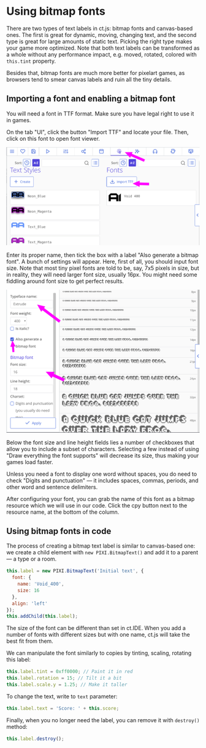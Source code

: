 # Using bitmap fonts

There are two types of text labels in ct.js: bitmap fonts and canvas-based ones. The first is great for dynamic, moving, changing text, and the second type is great for large amounts of static text. Picking the right type makes your game more optimized. Note that both text labels can be transformed as a whole without any performance impact, e.g. moved, rotated, colored with `this.tint` property.

Besides that, bitmap fonts are much more better for pixelart games, as browsers tend to smear canvas labels and ruin all the tiny details.

## Importing a font and enabling a bitmap font

You will need a font in TTF format. Make sure you have legal right to use it in games.

On the tab "UI", click the button "Import TTF" and locate your file. Then, click on this font to open font viewer.

![](./images/bitmapFonts_01.png)

Enter its proper name, then tick the box with a label "Also generate a bitmap font". A bunch of settings will appear. Here, first of all, you should input font size. Note that most tiny pixel fonts are told to be, say, 7x5 pixels in size, but in reality, they will need larger font size, usually 16px. You might need some fiddling around font size to get perfect results.

![](./images/bitmapFonts_02.png)

Below the font size and line height fields lies a number of checkboxes that allow you to include a subset of characters. Selecting a few instead of using "Draw everything the font supports" will decrease its size, thus making your games load faster.

Unless you need a font to display one word without spaces, you do need to check "Digits and punctuation" — it includes spaces, commas, periods, and other word and sentence delimiters.

After configuring your font, you can grab the name of this font as a bitmap resource which we will use in our code. Click the cpy button next to the resource name, at the bottom of the column.

## Using bitmap fonts in code

The process of creating a bitmap text label is similar to canvas-based one: we create a child element with `new PIXI.BitmapText()` and add it to a parent — a type or a room.

```js
this.label = new PIXI.BitmapText('Initial text', {
  font: {
    name: 'Void_400',
    size: 16
  },
  align: 'left'
});
this.addChild(this.label);
```

The size of the font can be different than set in ct.IDE. When you add a number of fonts with different sizes but with one name, ct.js will take the best fit from them.

We can manipulate the font similarly to copies by tinting, scaling, rotating this label:

```js
this.label.tint = 0xff0000; // Paint it in red
this.label.rotation = 15; // Tilt it a bit
this.label.scale.y = 1.25; // Make it taller
```

To change the text, write to `text` parameter:

```js
this.label.text = 'Score: ' + this.score;
```

Finally, when you no longer need the label, you can remove it with `destroy()` method:

```js
this.label.destroy();
```
